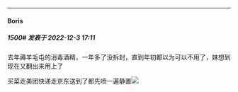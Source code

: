 

*****

####  Boris  
##### 1500#       发表于 2022-12-3 17:11

去年薅羊毛屯的消毒酒精，一年多了没拆封，直到年初都以为可以不用了，妹想到现在又翻出来用上了

买菜走美团快递走京东送到了都先喷一遍静置<img src="https://static.saraba1st.com/image/smiley/face2017/001.png" referrerpolicy="no-referrer">

